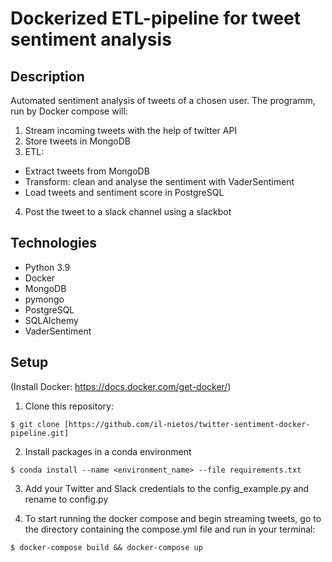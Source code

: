# Dockerized ETL-pipeline for tweet sentiment analysis

## Description

Automated sentiment analysis of tweets of a chosen user. The programm, run by Docker compose will:

1. Stream incoming tweets with the help of twitter API
2. Store tweets in MongoDB
3. ETL: 
* Extract tweets from MongoDB
* Transform: clean and analyse the sentiment with VaderSentiment
* Load tweets and sentiment score in PostgreSQL

4. Post the tweet to a slack channel using a slackbot

## Technologies

* Python 3.9
* Docker 
* MongoDB
* pymongo
* PostgreSQL
* SQLAlchemy
* VaderSentiment

## Setup

(Install Docker: https://docs.docker.com/get-docker/)

1. Clone this repository: 
```
$ git clone [https://github.com/il-nietos/twitter-sentiment-docker-pipeline.git]
```
2. Install packages in a conda environment 
```
$ conda install --name <environment_name> --file requirements.txt
```
3. Add your Twitter and Slack credentials to the config_example.py and rename to config.py



4. To start running the docker compose and begin streaming tweets, go to the directory containing the compose.yml file and run in your terminal:
```
$ docker-compose build && docker-compose up
```
